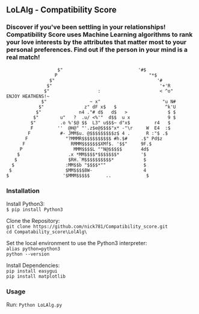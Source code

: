 ## LoLAlg - Compatibility Score

### Discover if you've been settling in your relationships! Compatibility Score uses Machine Learning algorithms to rank your love interests by the attributes that matter most to your personal preferences. Find out if the person in your mind is a real match!
 
                       $"                            '#$
                      P                                  "*$
                    $"                                      '#
                   $"                                        '+'R
                  $"                  :                      < ^o"                 ENJOY HEATHENS!~
                 $"                ~ x"                       "u N#
                $"               z" dF x$   $                  ^k'U
               $"              n4 ."# d$   d$   >               $ $
              $"        u"   ?  .u/ <%'"  d$$  u x              9 $
             $"         .o %'$@ $$  L3" u$$$~ d"x$         r4   $     
             F         ''  @H@" "'.z$e@$$$$"x* -"\r     W  E4  :$
            F           #- JMM$u. @$$$$$$$$$z$ 4 .      R :"$ .$
           F              "?MMMR$$$$$$$$$$$ #h.$#     .$" Pd$z
          F                 RMMM$$$$$$$XMf$. '$$"     9F.$
         P                   MMM$$$$L ""N@$$$$$       4d$
        $                  .x *MM$$$$*$$$$$$$*        '$
       $                   $RH.`M$$$$$$$$$$*           $
      $                   :MM$$b "$$$$*""              $
     $                    $MM$$$$8W-                   4
    $                    '$MMM$$$$$      ..             $

### Installation

Install Python3:<br/>
 `$ pip install Python3`<br/>

Clone the Repository:<br/>
 `git clone https://github.com/nick781/Compatibility_score.git`<br/>
 `cd Compatability_score\LolAlg\`

Set the local environment to use the Python3 interpreter:<br/>
 `alias python=python3`<br/>
 `python --version`

Install Dependencies:<br/>
 `pip install easygui`<br/>
 `pip install matplotlib` 

### Usage
Run:
`Python LoLAlg.py`
